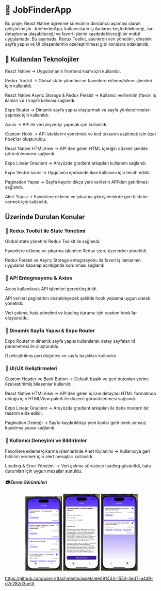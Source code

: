 # 💼 JobFinderApp

Bu proje, React Native öğrenme sürecimin dördüncü aşaması olarak geliştirilmiştir. JobFinderApp, kullanıcıların iş ilanlarını keşfedebileceği, ilan detaylarına ulaşabileceği ve favori işlerini kaydedebileceği bir mobil uygulamadır. Bu aşamada, Redux Toolkit, asenkron veri yönetimi, dinamik sayfa yapısı ve UI bileşenlerinin özelleştirilmesi gibi konulara odaklanıldı.

## 🚀 Kullanılan Teknolojiler

React Native → Uygulamanın frontend kısmı için kullanıldı.

Redux Toolkit → Global state yönetimi ve favorilere ekleme/silme işlemleri için kullanıldı.

React Native Async Storage & Redux Persist → Kullanıcı verilerinin (favori iş ilanları vb.) kayıtlı kalması sağlandı.

Expo Router → Dinamik sayfa yapısı oluşturmak ve sayfa yönlendirmeleri yapmak için kullanıldı.

Axios → API ile veri alışverişi yapmak için kullanıldı.

Custom Hook → API isteklerini yönetmek ve kod tekrarını azaltmak için özel hook'lar oluşturuldu.

React Native HTMLView → API'den gelen HTML içeriğin düzenli şekilde görüntülenmesi sağlandı.

Expo Linear Gradient → Arayüzde gradient arkaplan kullanımı sağlandı.

Expo Vector Icons → Uygulama içerisinde ikon kullanımı için tercih edildi.

Pagination Yapısı → Sayfa kaydırıldıkça yeni verilerin API'den getirilmesi sağlandı.

Alert Yapısı → Favorilere ekleme ve çıkarma gibi işlemlerde geri bildirim vermek için kullanıldı.

## Üzerinde Durulan Konular

### 🔹 Redux Toolkit ile State Yönetimi

Global state yönetimi Redux Toolkit ile sağlandı.

Favorilere ekleme ve çıkarma işlemleri Redux store üzerinden yönetildi.

Redux Persist ve Async Storage entegrasyonu ile favori iş ilanlarının uygulama kapanıp açıldığında korunması sağlandı.

### 🔹 API Entegrasyonu & Axios

Axios kullanılarak API işlemleri gerçekleştirildi.

API verileri pagination destekleyecek şekilde hook yapısına uygun olarak yönetildi.

Veri çekme, hata yönetimi ve loading durumu için custom hook'lar oluşturuldu.

### 🔹 Dinamik Sayfa Yapısı & Expo Router

Expo Router'ın dinamik sayfa yapısı kullanılarak detay sayfaları id parametresi ile oluşturuldu.

Özelleştirilmiş geri düğmesi ve sayfa başlıkları kullanıldı

### 🔹 UI/UX Geliştirmeleri

Custom Header ve Back Button → Default başlık ve geri butonları yerine özelleştirilmiş bileşenler kullanıldı.

React Native HTMLView → API'den gelen iş ilanı detayları HTML formatında olduğu için HTMLView paketi ile düzenli görüntülenmesi sağlandı.

Expo Linear Gradient → Arayüzde gradient arkaplan ile daha modern bir tasarım elde edildi.

Pagination Desteği → Sayfa kaydırıldıkça yeni ilanlar getirilerek sonsuz kaydırma yapısı sağlandı.

### 🔹 Kullanıcı Deneyimi ve Bildirimler

Favorilere ekleme/çıkarma işlemlerinde Alert Kullanımı → Kullanıcıya geri bildirim vermek için alert mesajları kullanıldı.

Loading & Error Yönetimi → Veri çekme süresince loading gösterildi, hata durumları için uygun mesajlar sunuldu.


##### 📷 Ekran Görüntüleri
<p align="center" width="100%">
<img src="./assets/images/app-images/jobApp-1.png" width="24%" />
<img src="./assets/images/app-images/jobApp-2.png" width="24%" />
<img src="./assets/images/app-images/jobApp-3.png" width="24%" />
</p>


https://github.com/user-attachments/assets/ee091434-1553-4e47-a4d9-d7e282d3ae0f



